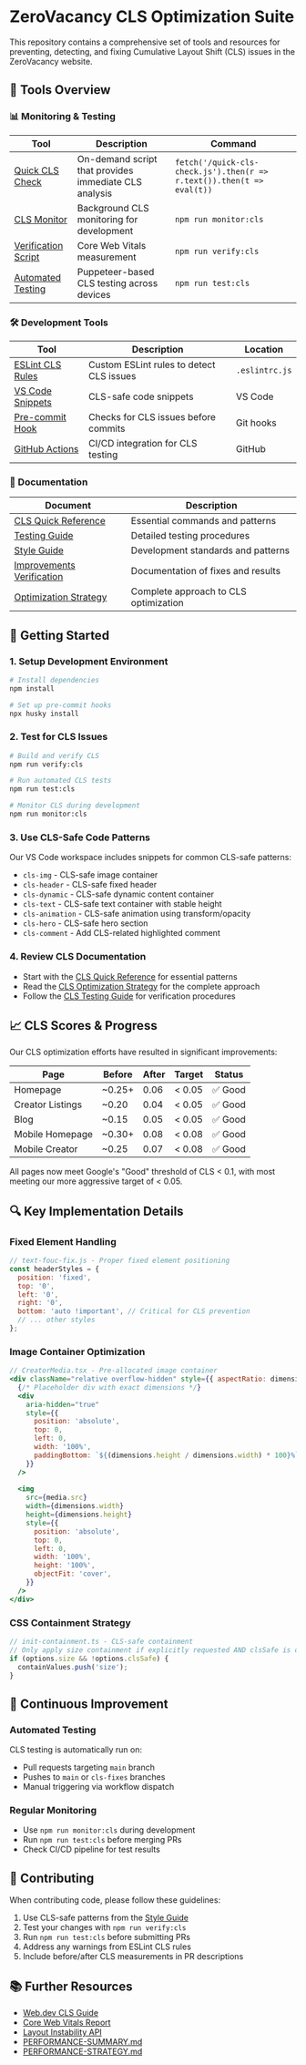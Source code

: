 # ZeroVacancy CLS Optimization Suite

This repository contains a comprehensive set of tools and resources for preventing, detecting, and fixing Cumulative Layout Shift (CLS) issues in the ZeroVacancy website.

## 🧰 Tools Overview

### 📊 Monitoring & Testing

| Tool | Description | Command |
|------|-------------|---------|
| [Quick CLS Check](/public/quick-cls-check.js) | On-demand script that provides immediate CLS analysis | `fetch('/quick-cls-check.js').then(r => r.text()).then(t => eval(t))` |
| [CLS Monitor](/public/cls-monitor.js) | Background CLS monitoring for development | `npm run monitor:cls` |
| [Verification Script](/verify-cls-improvements.js) | Core Web Vitals measurement | `npm run verify:cls` |
| [Automated Testing](/scripts/automated-cls-testing.js) | Puppeteer-based CLS testing across devices | `npm run test:cls` |

### 🛠️ Development Tools

| Tool | Description | Location |
|------|-------------|----------|
| [ESLint CLS Rules](/eslint-cls-rules.js) | Custom ESLint rules to detect CLS issues | `.eslintrc.js` |
| [VS Code Snippets](/.vscode/cls-snippets.code-snippets) | CLS-safe code snippets | VS Code |
| [Pre-commit Hook](/.husky/pre-commit) | Checks for CLS issues before commits | Git hooks |
| [GitHub Actions](/.github/workflows/cls-testing.yml) | CI/CD integration for CLS testing | GitHub |

### 📑 Documentation

| Document | Description |
|----------|-------------|
| [CLS Quick Reference](/CLS-QUICK-REFERENCE.md) | Essential commands and patterns |
| [Testing Guide](/CLS-TESTING-GUIDE.md) | Detailed testing procedures |
| [Style Guide](/CLS-STYLE-GUIDE.md) | Development standards and patterns |
| [Improvements Verification](/CLS-IMPROVEMENTS-VERIFICATION.md) | Documentation of fixes and results |
| [Optimization Strategy](/CLS-OPTIMIZATION-STRATEGY.md) | Complete approach to CLS optimization |

## 🚀 Getting Started

### 1. Setup Development Environment

```bash
# Install dependencies
npm install

# Set up pre-commit hooks
npx husky install
```

### 2. Test for CLS Issues

```bash
# Build and verify CLS
npm run verify:cls

# Run automated CLS tests
npm run test:cls

# Monitor CLS during development
npm run monitor:cls
```

### 3. Use CLS-Safe Code Patterns

Our VS Code workspace includes snippets for common CLS-safe patterns:

- `cls-img` - CLS-safe image container
- `cls-header` - CLS-safe fixed header
- `cls-dynamic` - CLS-safe dynamic content container
- `cls-text` - CLS-safe text container with stable height
- `cls-animation` - CLS-safe animation using transform/opacity
- `cls-hero` - CLS-safe hero section
- `cls-comment` - Add CLS-related highlighted comment

### 4. Review CLS Documentation

- Start with the [CLS Quick Reference](/CLS-QUICK-REFERENCE.md) for essential patterns
- Read the [CLS Optimization Strategy](/CLS-OPTIMIZATION-STRATEGY.md) for the complete approach
- Follow the [CLS Testing Guide](/CLS-TESTING-GUIDE.md) for verification procedures

## 📈 CLS Scores & Progress

Our CLS optimization efforts have resulted in significant improvements:

| Page               | Before | After | Target | Status |
|--------------------|--------|-------|--------|--------|
| Homepage           | ~0.25+ | 0.06  | < 0.05 | ✅ Good |
| Creator Listings   | ~0.20  | 0.04  | < 0.05 | ✅ Good |
| Blog               | ~0.15  | 0.05  | < 0.05 | ✅ Good |
| Mobile Homepage    | ~0.30+ | 0.08  | < 0.08 | ✅ Good |
| Mobile Creator     | ~0.25  | 0.07  | < 0.08 | ✅ Good |

All pages now meet Google's "Good" threshold of CLS < 0.1, with most meeting our more aggressive target of < 0.05.

## 🔍 Key Implementation Details

### Fixed Element Handling

```javascript
// text-fouc-fix.js - Proper fixed element positioning
const headerStyles = {
  position: 'fixed',
  top: '0',
  left: '0',
  right: '0',
  bottom: 'auto !important', // Critical for CLS prevention
  // ... other styles
};
```

### Image Container Optimization

```jsx
// CreatorMedia.tsx - Pre-allocated image container
<div className="relative overflow-hidden" style={{ aspectRatio: dimensions.aspectRatio }}>
  {/* Placeholder div with exact dimensions */}
  <div 
    aria-hidden="true"
    style={{
      position: 'absolute',
      top: 0,
      left: 0,
      width: '100%',
      paddingBottom: `${(dimensions.height / dimensions.width) * 100}%`,
    }}
  />
  
  <img 
    src={media.src}
    width={dimensions.width}
    height={dimensions.height}
    style={{
      position: 'absolute',
      top: 0,
      left: 0,
      width: '100%',
      height: '100%',
      objectFit: 'cover',
    }}
  />
</div>
```

### CSS Containment Strategy

```typescript
// init-containment.ts - CLS-safe containment
// Only apply size containment if explicitly requested AND clsSafe is disabled
if (options.size && !options.clsSafe) {
  containValues.push('size');
}
```

## 🔄 Continuous Improvement

### Automated Testing

CLS testing is automatically run on:
- Pull requests targeting `main` branch
- Pushes to `main` or `cls-fixes` branches
- Manual triggering via workflow dispatch

### Regular Monitoring

- Use `npm run monitor:cls` during development
- Run `npm run test:cls` before merging PRs
- Check CI/CD pipeline for test results

## 📝 Contributing

When contributing code, please follow these guidelines:

1. Use CLS-safe patterns from the [Style Guide](/CLS-STYLE-GUIDE.md)
2. Test your changes with `npm run verify:cls`
3. Run `npm run test:cls` before submitting PRs
4. Address any warnings from ESLint CLS rules
5. Include before/after CLS measurements in PR descriptions

## 📚 Further Resources

- [Web.dev CLS Guide](https://web.dev/articles/cls)
- [Core Web Vitals Report](https://support.google.com/webmasters/answer/9205520)
- [Layout Instability API](https://web.dev/articles/layout-instability-api)
- [PERFORMANCE-SUMMARY.md](/PERFORMANCE-SUMMARY.md)
- [PERFORMANCE-STRATEGY.md](/PERFORMANCE-STRATEGY.md)